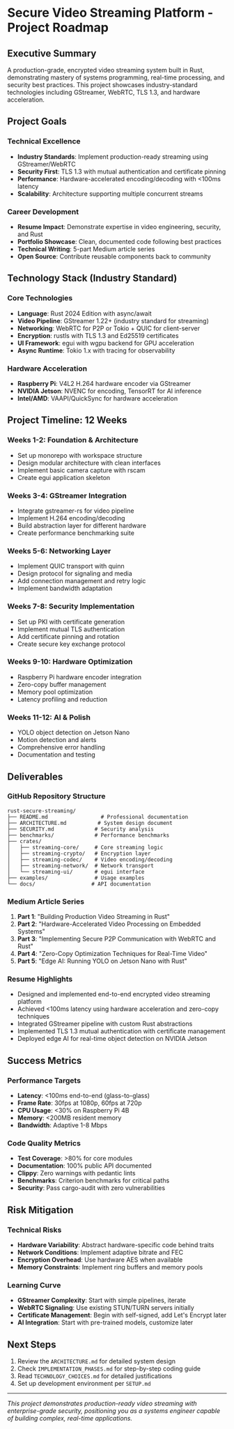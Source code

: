 # Secure Video Streaming Platform - Project Roadmap

## Executive Summary

A production-grade, encrypted video streaming system built in Rust, demonstrating mastery of systems programming, real-time processing, and security best practices. This project showcases industry-standard technologies including GStreamer, WebRTC, TLS 1.3, and hardware acceleration.

## Project Goals

### Technical Excellence
- **Industry Standards**: Implement production-ready streaming using GStreamer/WebRTC
- **Security First**: TLS 1.3 with mutual authentication and certificate pinning
- **Performance**: Hardware-accelerated encoding/decoding with <100ms latency
- **Scalability**: Architecture supporting multiple concurrent streams

### Career Development
- **Resume Impact**: Demonstrate expertise in video engineering, security, and Rust
- **Portfolio Showcase**: Clean, documented code following best practices
- **Technical Writing**: 5-part Medium article series
- **Open Source**: Contribute reusable components back to community

## Technology Stack (Industry Standard)

### Core Technologies
- **Language**: Rust 2024 Edition with async/await
- **Video Pipeline**: GStreamer 1.22+ (industry standard for streaming)
- **Networking**: WebRTC for P2P or Tokio + QUIC for client-server
- **Encryption**: rustls with TLS 1.3 and Ed25519 certificates
- **UI Framework**: egui with wgpu backend for GPU acceleration
- **Async Runtime**: Tokio 1.x with tracing for observability

### Hardware Acceleration
- **Raspberry Pi**: V4L2 H.264 hardware encoder via GStreamer
- **NVIDIA Jetson**: NVENC for encoding, TensorRT for AI inference
- **Intel/AMD**: VAAPI/QuickSync for hardware acceleration

## Project Timeline: 12 Weeks

### Weeks 1-2: Foundation & Architecture
- Set up monorepo with workspace structure
- Design modular architecture with clean interfaces
- Implement basic camera capture with rscam
- Create egui application skeleton

### Weeks 3-4: GStreamer Integration
- Integrate gstreamer-rs for video pipeline
- Implement H.264 encoding/decoding
- Build abstraction layer for different hardware
- Create performance benchmarking suite

### Weeks 5-6: Networking Layer
- Implement QUIC transport with quinn
- Design protocol for signaling and media
- Add connection management and retry logic
- Implement bandwidth adaptation

### Weeks 7-8: Security Implementation
- Set up PKI with certificate generation
- Implement mutual TLS authentication
- Add certificate pinning and rotation
- Create secure key exchange protocol

### Weeks 9-10: Hardware Optimization
- Raspberry Pi hardware encoder integration
- Zero-copy buffer management
- Memory pool optimization
- Latency profiling and reduction

### Weeks 11-12: AI & Polish
- YOLO object detection on Jetson Nano
- Motion detection and alerts
- Comprehensive error handling
- Documentation and testing

## Deliverables

### GitHub Repository Structure
```
rust-secure-streaming/
├── README.md                 # Professional documentation
├── ARCHITECTURE.md          # System design document
├── SECURITY.md             # Security analysis
├── benchmarks/             # Performance benchmarks
├── crates/
│   ├── streaming-core/     # Core streaming logic
│   ├── streaming-crypto/   # Encryption layer
│   ├── streaming-codec/    # Video encoding/decoding
│   ├── streaming-network/  # Network transport
│   └── streaming-ui/       # egui interface
├── examples/               # Usage examples
└── docs/                  # API documentation
```

### Medium Article Series
1. **Part 1**: "Building Production Video Streaming in Rust"
2. **Part 2**: "Hardware-Accelerated Video Processing on Embedded Systems"
3. **Part 3**: "Implementing Secure P2P Communication with WebRTC and Rust"
4. **Part 4**: "Zero-Copy Optimization Techniques for Real-Time Video"
5. **Part 5**: "Edge AI: Running YOLO on Jetson Nano with Rust"

### Resume Highlights
- Designed and implemented end-to-end encrypted video streaming platform
- Achieved <100ms latency using hardware acceleration and zero-copy techniques
- Integrated GStreamer pipeline with custom Rust abstractions
- Implemented TLS 1.3 mutual authentication with certificate management
- Deployed edge AI for real-time object detection on NVIDIA Jetson

## Success Metrics

### Performance Targets
- **Latency**: <100ms end-to-end (glass-to-glass)
- **Frame Rate**: 30fps at 1080p, 60fps at 720p
- **CPU Usage**: <30% on Raspberry Pi 4B
- **Memory**: <200MB resident memory
- **Bandwidth**: Adaptive 1-8 Mbps

### Code Quality Metrics
- **Test Coverage**: >80% for core modules
- **Documentation**: 100% public API documented
- **Clippy**: Zero warnings with pedantic lints
- **Benchmarks**: Criterion benchmarks for critical paths
- **Security**: Pass cargo-audit with zero vulnerabilities

## Risk Mitigation

### Technical Risks
- **Hardware Variability**: Abstract hardware-specific code behind traits
- **Network Conditions**: Implement adaptive bitrate and FEC
- **Encryption Overhead**: Use hardware AES when available
- **Memory Constraints**: Implement ring buffers and memory pools

### Learning Curve
- **GStreamer Complexity**: Start with simple pipelines, iterate
- **WebRTC Signaling**: Use existing STUN/TURN servers initially
- **Certificate Management**: Begin with self-signed, add Let's Encrypt later
- **AI Integration**: Start with pre-trained models, customize later

## Next Steps

1. Review the `ARCHITECTURE.md` for detailed system design
2. Check `IMPLEMENTATION_PHASES.md` for step-by-step coding guide
3. Read `TECHNOLOGY_CHOICES.md` for detailed justifications
4. Set up development environment per `SETUP.md`

---

*This project demonstrates production-ready video streaming with enterprise-grade security, positioning you as a systems engineer capable of building complex, real-time applications.*

